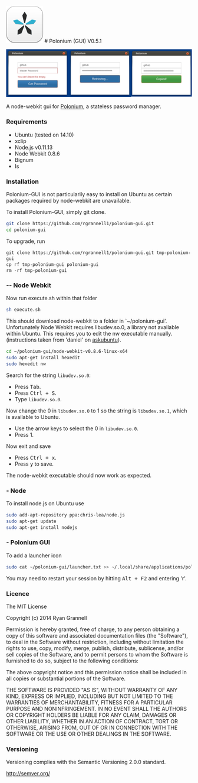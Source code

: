 
<img src="icon.png" width="100"/>
# Polonium (GUI) V0.5.1

<img src="example.png"> </img>

A node-webkit gui for [Polonium](https://github.com/rgrannell1/polonium), a stateless password manager.

### Requirements

* Ubuntu (tested on 14.10)
* xclip
* Node.js v0.11.13
* Node Webkit 0.8.6
* Bignum
* Is

### Installation

Polonium-GUI is not particularily easy to install on Ubuntu as certain packages required by node-webkit are unavailable.

To install Polonium-GUI, simply git clone.

```bash
git clone https://github.com/rgrannell1/polonium-gui.git
cd polonium-gui
```

To upgrade, run
```
git clone https://github.com/rgrannell1/polonium-gui.git tmp-polonium-gui
cp rf tmp-polonium-gui polonium-gui
rm -rf tmp-polonium-gui
```

### -- Node Webkit

Now run execute.sh within that folder

```bash
sh execute.sh
```

This should download node-webkit to a folder in `~/polonium-gui'. Unfortunately
Node Webkit requires libudev.so.0, a library not available within Ubuntu. This
requires you to edit the nw executable manually. (instructions taken from 'daniel'
on [askubuntu](http://askubuntu.com/questions/288821/how-do-i-resolve-a-cannot-open-shared-object-file-libudev-so-0-error)).

```bash
cd ~/polonium-gui/node-webkit-v0.8.6-linux-x64
sudo apt-get install hexedit
sudo hexedit nw
```
Search for the string `libudev.so.0`:

* Press <kbd>Tab</kbd>.
* Press <kbd>Ctrl + S</kbd>.
* Type `libudev.so.0`.

Now change the 0 in `libudev.so.0` to 1 so the string is `libudev.so.1`, which is available to Ubuntu.

* Use the arrow keys to select the 0 in `libudev.so.0`.
* Press 1.

Now exit and save

* Press <kbd>Ctrl + x</kbd>.
* Press <kbd>y</kbd> to save.

The node-webkit executable should now work as expected.

### - Node

To install node.js on Ubuntu use

```bash
sudo add-apt-repository ppa:chris-lea/node.js
sudo apt-get update
sudo apt-get install nodejs
```
















### - Polonium GUI

To add a launcher icon

```bash
sudo cat ~/polonium-gui/launcher.txt >> ~/.local/share/applications/polonium.desktop
```

You may need to restart your session by hitting <kbd>Alt + F2</kbd> and entering 'r'.

### Licence

The MIT License

Copyright (c) 2014 Ryan Grannell

Permission is hereby granted, free of charge, to any person obtaining a copy of this software and associated documentation files (the "Software"), to deal in the Software without restriction, including without limitation the rights to use, copy, modify, merge, publish, distribute, sublicense, and/or sell copies of the Software, and to permit persons to whom the Software is furnished to do so, subject to the following conditions:

The above copyright notice and this permission notice shall be included in all copies or substantial portions of the Software.

THE SOFTWARE IS PROVIDED "AS IS", WITHOUT WARRANTY OF ANY KIND, EXPRESS OR IMPLIED, INCLUDING BUT NOT LIMITED TO THE WARRANTIES OF MERCHANTABILITY, FITNESS FOR A PARTICULAR PURPOSE AND NONINFRINGEMENT. IN NO EVENT SHALL THE AUTHORS OR COPYRIGHT HOLDERS BE LIABLE FOR ANY CLAIM, DAMAGES OR OTHER LIABILITY, WHETHER IN AN ACTION OF CONTRACT, TORT OR OTHERWISE, ARISING FROM, OUT OF OR IN CONNECTION WITH THE SOFTWARE OR THE USE OR OTHER DEALINGS IN THE SOFTWARE.

### Versioning

Versioning complies with the Semantic Versioning 2.0.0 standard.

http://semver.org/
